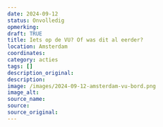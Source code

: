 ```yaml
---
date: 2024-09-12
status: Onvolledig
opmerking: 
draft: TRUE
title: Iets op de VU? Of was dit al eerder?
location: Amsterdam
coordinates: 
category: acties
tags: []
description_original: 
description: 
image: /images/2024-09-12-amsterdam-vu-bord.png
image_alt: 
source_name: 
source: 
source_original: 
---
```

